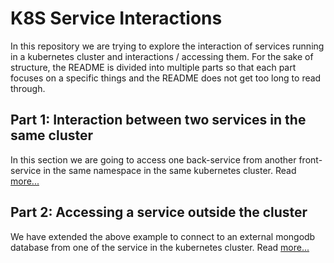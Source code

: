 # K8S Service Interactions
In this repository we are trying to explore the interaction of services running in a kubernetes cluster and interactions / accessing them. For the sake of structure, the README is divided into multiple parts so that each part focuses on a specific things and the README does not get too long to read through.

## Part 1: Interaction between two services in the same cluster

In this section we are going to access one back-service from another front-service in the same namespace in the same kubernetes cluster. Read [more...](README-part1.md)

## Part 2: Accessing a service outside the cluster

We have extended the above example to connect to an external mongodb database from one of the service in the kubernetes cluster. Read [more...](README-part2.md)
